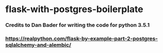 # flask-with-postgres-boilerplate

### Credits to Dan Bader for writing the code for python 3.5.1
### https://realpython.com/flask-by-example-part-2-postgres-sqlalchemy-and-alembic/
